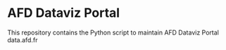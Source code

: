 # AFD Dataviz Portal 
This repository contains the Python script to maintain AFD Dataviz Portal data.afd.fr
